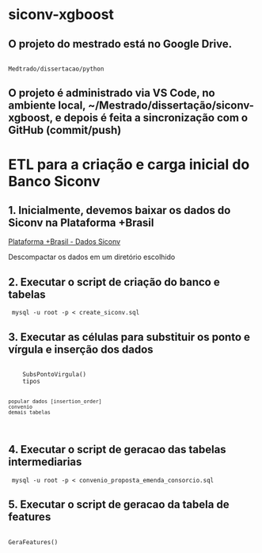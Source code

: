 <h1> siconv-xgboost</h1>
<h2>O projeto do mestrado está no Google Drive.</h2>
<code>
Medtrado/dissertacao/python
</code>
<h2>O projeto é administrado via VS Code, no ambiente local, ~/Mestrado/dissertação/siconv-xgboost, e depois é feita a sincronização com o GitHub (commit/push)</h2>

<h1>ETL para a criação e carga inicial do Banco Siconv</h1>
<h2>1. Inicialmente, devemos baixar os dados do Siconv na Plataforma +Brasil</h2>
<p><a href="http://plataformamaisbrasil.gov.br/download-de-dados">Plataforma +Brasil - Dados Siconv</a></p>
<p>Descompactar os dados em um diretório escolhido</p>
<h2>2. Executar o script de criação do banco e tabelas</h2>
<p><code> mysql -u root -p < create_siconv.sql </code></p>
<h2>3. Executar as células para substituir os ponto e vírgula e inserção dos dados</h2>
<p>
<code>
    SubsPontoVirgula()
    tipos
    
    popular dados [insertion_order]
    convenio
    demais tabelas
</code>
   </p>
<h2>4. Executar o script de geracao das tabelas intermediarias</h2>
<p> <code> mysql -u root -p < convenio_proposta_emenda_consorcio.sql </code> </p>
<h2>5. Executar o script de geracao da tabela de features</h2>
<p><code>
GeraFeatures()    
</code>
</p>